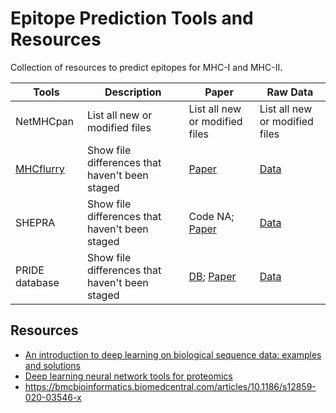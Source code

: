 # Epitope Prediction Tools and Resources

Collection of resources to predict epitopes for MHC-I and MHC-II.


| Tools | Description | Paper | Raw Data |
| --- | --- |--- |--- |
| NetMHCpan | List all new or modified files |List all new or modified files |List all new or modified files |
| [MHCflurry](https://github.com/openvax/mhcflurry)  | Show file differences that haven't been staged |[Paper](https://www.sciencedirect.com/science/article/pii/S2405471220302398) |[Data](https://data.mendeley.com/datasets/zx3kjzc3yx/3) |
| SHEPRA| Show file differences that haven't been staged |Code NA; [Paper](https://www.sciencedirect.com/science/article/pii/S1535947621000839) |[Data](https://data.mendeley.com/datasets/zx3kjzc3yx/3) |
| PRIDE database | Show file differences that haven't been staged |[DB](https://www.ebi.ac.uk/pride/); [Paper](https://com-mendeley-prod-publicsharing-pdfstore.s3.eu-west-1.amazonaws.com/6916-PUBMED/10.1093/nar/gky1106/gky1106_pdf.pdf?X-Amz-Security-Token=IQoJb3JpZ2luX2VjENP%2F%2F%2F%2F%2F%2F%2F%2F%2F%2FwEaCWV1LXdlc3QtMSJGMEQCIHAeKzS9uihmSS5ohdMXPvSsHDzB3ymVVtq%2FVXSQDb15AiAattEuyIGKzB%2Fz1Ow0Uiz33igfQ1uwix4tBguvYzm6kiqDBAgsEAQaDDEwODE2NjE5NDUwNSIMmZ2pUOxpSfOIV0u6KuAD7g%2BeECaTENwpDaPGZQWlwEWK15smo1fsbpLQyoicfJEg8qrl13GMrxNhVXt%2BfIVG2BfDbdJxEXoM5sOlvcvX%2BVMDxU5%2FxmvFy7GxUArWxEnkyefoUW%2FH5Ds3%2BFY3FiaWvfYyAgu7vBEHiq5jd00CSYcpab3jptAzgemycyXwBtD%2BuRDRxSnKXsfvEj9gHNcktUhzHFIPmPpFDIeSS%2BhvQ8I4zBlUEpL8yFLHuOUvYQdWNTKHEmTKvFHsX2sPWQv3bhgXWhovKnIRM3Tg%2BB%2B2fDMXzl9Y4pc0XjVzYfmg8jy36uvN2%2B7L5%2Fp47uEtpqY30t0OSLXqBCCExnxRirGSErHbM9mCyro6FYzcGEfDJzMPn3BsC2tfj9mQQGK7mU932h8%2BwJHECWI4jv9yK%2F%2FtltivSAz1CUHex4Kwgs30K%2B8KFHv5OfDpqiJkr16PUyFWEcR2YJcyq6SB4yhXg2LhfiGaABeObWyQjxoEq2wopkh9%2BBcaoRz2PCz7E1B9ilEHI51DwJshCf3txCB3R9bRMmf4%2F%2B7J9Fmvs9Kx7j%2BlWfuuMgFsQRKfQvkSp%2FyK4owbGvNKz7hJrjJXT3epsQWEo01wshOhjCNodnGNQD9E4uS%2ByxlPL3BbhNe9NUEen%2FfyMNqC4J0GOqYB3ltm%2FqqRiUarS8dNiWimMNne%2FBF4O3WrJIHSgytexBJEcSyrVU0ZssA%2B%2F578Uoz8gfVNE7l0G8z4BX597n%2F2UtUmInV%2FYPEgnpp7ifUDyGs96NKzGsN7MboclKwZObIjTlSc7U0BIwkBu9J3fGmuCWeLoVRps9eXEoyAMT87y1ELONdSqUvGdcUewUqsVBcoO0mx1UnFmEHE9ddmpFtdO%2FS78KP98w%3D%3D&X-Amz-Algorithm=AWS4-HMAC-SHA256&X-Amz-Date=20230106T145701Z&X-Amz-SignedHeaders=host&X-Amz-Expires=300&X-Amz-Credential=ASIARSLZVEVERENLVFMX%2F20230106%2Feu-west-1%2Fs3%2Faws4_request&X-Amz-Signature=afa27430809dee24f0fb4220fe75bae1af5de5ecc40e58fa82d87c2a6386074a) |[Data](https://data.mendeley.com/datasets/zx3kjzc3yx/3) |




## Resources
- [An introduction to deep learning on biological sequence data: examples and solutions](https://www.ncbi.nlm.nih.gov/pmc/articles/PMC5870575/)
- [Deep learning neural network tools for proteomics](https://www.cell.com/cell-reports-methods/pdf/S2667-2375(21)00003-5.pdf)
- https://bmcbioinformatics.biomedcentral.com/articles/10.1186/s12859-020-03546-x

